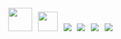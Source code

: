 <p>
 <a> <img src="https://img.icons8.com/color/48/000000/php.png" heigh="48", width="48"/></a>&nbsp&nbsp 
 <a> <img src="https://seeklogo.com/images/L/laravel-logo-41EC1D4C3F-seeklogo.com.png" heigh="40", width="40"/></a>&nbsp&nbsp
 <a> <img src="https://img.icons8.com/color/48/000000/mysql.png"/></a>&nbsp&nbsp 
 <a> <img src="https://img.icons8.com/color/48/000000/html-5.png"/></a>&nbsp&nbsp
 <a> <img src="https://img.icons8.com/color/48/000000/css3.png"/></a>&nbsp&nbsp
 <a> <img src="https://img.icons8.com/color/48/000000/javascript.png"/></a>&nbsp&nbsp  
</p>
  
  

<!--
**Vitkonlontonn/Vitkonlontonn** is a ✨ _special_ ✨ repository because its `README.md` (this file) appears on your GitHub profile.

Here are some ideas to get you started:

- 🔭 I’m currently working on ...
- 🌱 I’m currently learning ...
- 👯 I’m looking to collaborate on ...
- 🤔 I’m looking for help with ...
- 💬 Ask me about ...
- 📫 How to reach me: ...
- 😄 Pronouns: ...
- ⚡ Fun fact: ...
-->
